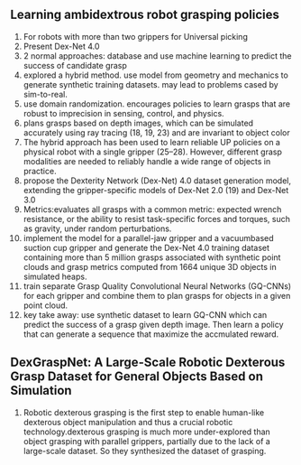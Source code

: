 ## Learning ambidextrous robot grasping policies
1. For robots with more than two grippers for Universal picking
2. Present Dex-Net 4.0
3. 2 normal approaches: database and use machine learning to predict the success of candidate grasp 
4. explored a hybrid method. use model from geometry and mechanics to generate synthetic training datasets. may lead to problems cased by sim-to-real.
5. use domain randomization. encourages policies to learn grasps that are robust to imprecision in sensing, control, and physics.
6. plans grasps based on depth images, which can be simulated accurately using ray tracing (18, 19, 23) and are invariant to object color
7. The hybrid approach has been used to learn reliable UP policies on a physical robot with a single gripper (25–28). However, different grasp modalities are needed to reliably handle a wide range of objects in practice.
8. propose the Dexterity Network (Dex-Net) 4.0 dataset generation model, extending the gripper-specific models of Dex-Net 2.0 (19) and Dex-Net 3.0
9. Metrics:evaluates all grasps with a common metric: expected wrench resistance, or the ability to resist task-specific forces and torques, such as gravity, under random perturbations.
10. implement the model for a parallel-jaw gripper and a vacuumbased suction cup gripper and generate the Dex-Net 4.0 training dataset containing more than 5 million grasps associated with synthetic point clouds and grasp metrics computed from 1664 unique 3D objects in simulated heaps.
11. train separate Grasp Quality Convolutional Neural Networks (GQ-CNNs) for each gripper and combine them to plan grasps for objects in a given point cloud.
12. key take away: use synthetic dataset to learn GQ-CNN which can predict the success of a grasp given depth image. Then learn a policy that can generate a sequence that maximize the accmulated reward.


## DexGraspNet: A Large-Scale Robotic Dexterous Grasp Dataset for General Objects Based on Simulation
1. Robotic dexterous grasping is the first step to enable human-like dexterous object manipulation and thus a crucial robotic technology.dexterous grasping is much more under-explored than object grasping with parallel grippers, partially due to the lack of a large-scale dataset. So they synthesized the dataset of grasping.